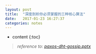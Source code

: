 ```yaml
---
layout: post
title:  "深度剖析你必须掌握的三种核心算法"
date:   2017-01-23 16:27:37
categories: notes
---
```


* content
{:toc}



> _reference to: [paxos-dht-gossip.pptx](/assets/2017/paxos-dht-gossip.pptx)_